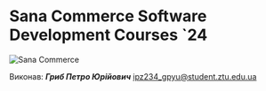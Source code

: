 # Sana Commerce Software Development Courses `24
![Sana Commerce](https://upload.wikimedia.org/wikipedia/commons/0/08/Sana_Commerce_Logo.png)

Виконав: ***Гриб Петро Юрійович***
ipz234_gpyu@student.ztu.edu.ua